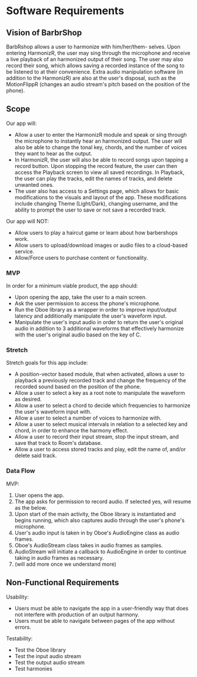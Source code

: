 # Software Requirements

## Vision of BarbrShop
BarbRshop allows a user to harmonize with him/her/them- selves. Upon entering HarmonizR, the user may sing through the microphone and receive a live playback of an harmonized output of their song. The user may also record their song, which allows saving a recorded instance of the song to be listened to at their convenience. Extra audio manipulation software (in addition to the HarmonizR) are also at the user's disposal, such as the MotionFlippR (changes an audio stream's pitch based on the position of the phone). 

## Scope
Our app will:
- Allow a user to enter the HarmonizR module and speak or sing through the microphone to instantly hear an harmonized output. The user will also be able to change the tonal key, chords, and the number of voices they want to hear as the output. 
- In HarmonizR, the user will also be able to record songs upon tapping a record button. Upon stopping the record feature, the user can then access the Playback screen to view all saved recordings. In Playback, the user can play the tracks, edit the names of tracks, and delete unwanted ones. 
- The user also has access to a Settings page, which allows for basic modifications to the visuals and layout of the app. These modifications include changing Theme (Light/Dark), changing username, and the ability to prompt the user to save or not save a recorded track. 

Our app will NOT: 
- Allow users to play a haircut game or learn about how barbershops work. 
- Allow users to upload/download images or audio files to a cloud-based service. 
- Allow/Force users to purchase content or functionality. 

### MVP
In order for a minimum viable product, the app should: 
- Upon opening the app, take the user to a main screen. 
- Ask the user permission to access the phone's microphone. 
- Run the Oboe library as a wrapper in order to improve input/output latency and additionally manipulate the user's waveform input. 
- Manipulate the user's input audio in order to return the user's original audio in addition to 3 additional waveforms that effectively harmonize with the user's original audio based on the key of C. 

### Stretch
Stretch goals for this app include: 
- A position-vector based module, that when activated, allows a user to playback a previously recorded track and change the frequency of the recorded sound based on the position of the phone. 
- Allow a user to select a key as a root note to manipulate the waveform as desired. 
- Allow a user to select a chord to decide which frequencies to harmonize the user's waveform input with. 
- Allow a user to select a number of voices to harmonize with. 
- Allow a user to select musical intervals in relation to a selected key and chord, in order to enhance the harmony effect. 
- Allow a user to record their input stream, stop the input stream, and save that track to Room's database. 
- Allow a user to access stored tracks and play, edit the name of, and/or delete said track. 

### Data Flow
MVP: 
1. User opens the app. 
2. The app asks for permission to record audio. If selected yes, will resume as the below. 
3. Upon start of the main activity, the Oboe library is instantiated and begins running, which also captures audio through the user's phone's microphone. 
4. User's audio input is taken in by Oboe's AudioEngine class as audio frames. 
5. Oboe's AudioStream class takes in audio frames as samples. 
6. AudioStream will initiate a callback to AudioEngine in order to continue taking in audio frames as necessary. 
7. (will add more once we understand more)

## Non-Functional Requirements
Usability: 
- Users must be able to navigate the app in a user-friendly way that does not interfere with production of an output harmony. 
- Users must be able to navigate between pages of the app without errors. 

Testability: 
- Test the Oboe library
- Test the input audio stream
- Test the output audio stream
- Test harmonies